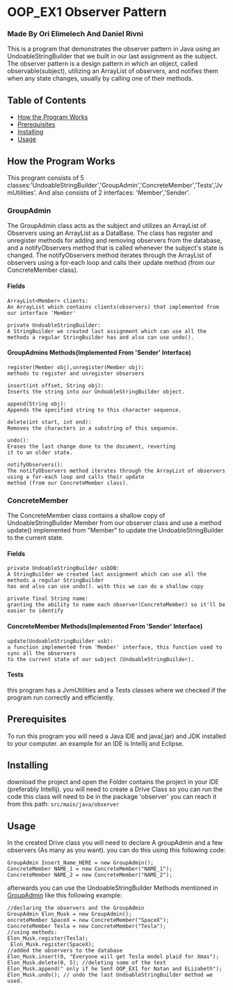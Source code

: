 # OOP_EX1 Observer Pattern

### Made By Ori Elimelech And Daniel Rivni

This is a program that demonstrates the observer pattern in Java using an UndoableStringBuilder that we built in our
last assignment as the subject.
The observer pattern is a design pattern in which an object, called observable(subject), utilizing an ArrayList of
observers, and notifies them when any state changes, usually by calling one of their methods.

## Table of Contents

- [How the Program Works](#How-the-Program-Works)
- [Prerequisites](#prerequisites)
- [Installing](#installing)
- [Usage](#usage)


## How the Program Works

This program consists of 5 classes:'UndoableStringBuilder','GroupAdmin','ConcreteMember','Tests','JvmUtilities'.
And also consists of 2 interfaces: 'Member','Sender'.

### GroupAdmin

The GroupAdmin class acts as the subject and utilizes an ArrayList of Observers using an ArrayList as a DataBase.
The class has register and unregister methods for adding and removing observers from the database, and a notifyObservers
method that is
called whenever the subject's state is changed.
The notifyObservers method iterates through the ArrayList of observers using a for-each loop and calls their update
method
(from our ConcreteMember class).

#### Fields

```
ArrayList<Member> clients:
An ArrayList which contains clients(observers) that implemented from our interface 'Member'

private UndoableStringBuilder:
A StringBuilder we created last assignment which can use all the methods a regular StringBuilder has and also can use undo().
```

#### GroupAdmins Methods(Implemented From 'Sender' Interface)

```
register(Member obj),unregister(Member obj):
methods to register and unregister observers

insert(int offset, String obj):
Inserts the string into our UndoableStringBuilder object.

append(String obj):
Appends the specified string to this character sequence.

delete(int start, int end):
Removes the characters in a substring of this sequence.

undo():
Erases the last change done to the document, reverting
it to an older state.

notifyObservers():
The notifyObservers method iterates through the ArrayList of observers using a for-each loop and calls their update
method (from our ConcreteMember class).

```

### ConcreteMember

The ConcreteMember class contains a shallow copy of UndoableStringBuilder Member from our observer class
and use a method update() implemented from "Member" to update the UndoableStringBuilder to the current state.

#### Fields

```
private UndoableStringBuilder usbDB:
A StringBuilder we created last assignment which can use all the methods a regular StringBuilder 
has and also can use undo(). with this we can do a shallow copy 

private final String name:
granting the ability to name each observer(ConcreteMember) so it'll be easier to identify 
```

#### ConcreteMember Methods(Implemented From 'Sender' Interface)

```
update(UndoableStringBuilder usb):
a function implemented from 'Member' interface, this function used to sync all the observers
to the current state of our subject (UndoableStringBuilder).
```

#### Tests

this program has a JvmUtilities and a Tests classes where we checked if the program run correctly and efficiently.

## Prerequisites

To run this program you will need a Java IDE and java(.jar) and JDK installed to your computer.
an example for an IDE is Intellij and Eclipse.

## Installing

download the project and open the Folder contains the project in your IDE (preferably Intellij).
you will need to create a Drive Class so you can run the code
this class will need to be in the package 'observer' you can reach it from this path: ```src/main/java/observer```

## Usage

In the created Drive class you will need to declare A groupAdmin and a few observers (As many as you want).
you can do this using this following code:

```
GroupAdmin Insert_Name_HERE = new GroupAdmin();
ConcreteMember NAME_1 = new ConcreteMember("NAME_1");
ConcreteMember NAME_2 = new ConcreteMember("NAME_2");
```

afterwards you can use the UndoableStringBuilder Methods mentioned in [GroupAdmin](#GroupAdmin) like this following
example:

```
//declaring the observers and the GroupAdmin
GroupAdmin Elon_Musk = new GroupAdmin();
oncreteMember SpaceX = new ConcreteMember("SpaceX");
ConcreteMember Tesla = new ConcreteMember("Tesla");
//using methods:
Elon_Musk.register(Tesla); 
 Elon_Musk.register(SpaceX);
//added the observers to the database
Elon_Musk.insert(0, "Everyone will get Tesla model plaid for Xmas");
Elon_Musk.delete(0, 5); //deleting some of the text
Elon_Musk.append(" only if he Sent OOP_EX1 for Natan and ELizabeth");
Elon_Musk.undo(); // undo the last UndoableStringBuilder method we used.
```
